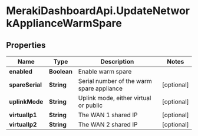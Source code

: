 # MerakiDashboardApi.UpdateNetworkApplianceWarmSpare

## Properties
Name | Type | Description | Notes
------------ | ------------- | ------------- | -------------
**enabled** | **Boolean** | Enable warm spare | 
**spareSerial** | **String** | Serial number of the warm spare appliance | [optional] 
**uplinkMode** | **String** | Uplink mode, either virtual or public | [optional] 
**virtualIp1** | **String** | The WAN 1 shared IP | [optional] 
**virtualIp2** | **String** | The WAN 2 shared IP | [optional] 


